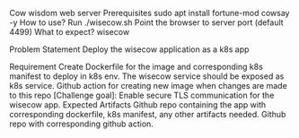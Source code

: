 Cow wisdom web server
Prerequisites
sudo apt install fortune-mod cowsay -y
How to use?
Run ./wisecow.sh
Point the browser to server port (default 4499)
What to expect?
wisecow

Problem Statement
Deploy the wisecow application as a k8s app

Requirement
Create Dockerfile for the image and corresponding k8s manifest to deploy in k8s env. The wisecow service should be exposed as k8s service.
Github action for creating new image when changes are made to this repo
[Challenge goal]: Enable secure TLS communication for the wisecow app.
Expected Artifacts
Github repo containing the app with corresponding dockerfile, k8s manifest, any other artifacts needed.
Github repo with corresponding github action.
